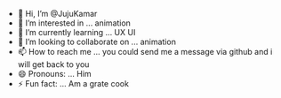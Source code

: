 - 👋 Hi, I’m @JujuKamar
- 👀 I’m interested in ... animation
- 🌱 I’m currently learning ... UX UI
- 💞️ I’m looking to collaborate on ... animation
- 📫 How to reach me ... you could send me a message via github and i will get back to you
- 😄 Pronouns: ... Him
- ⚡ Fun fact: ... Am a grate cook

<!---
JujuKamar/JujuKamar is a ✨ special ✨ repository because its `README.md` (this file) appears on your GitHub profile.
You can click the Preview link to take a look at your changes.
--->
